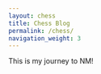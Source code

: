 ```yaml
---
layout: chess
title: Chess Blog
permalink: /chess/
navigation_weight: 3
---
```


This is my journey to NM!
